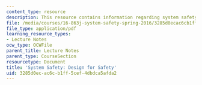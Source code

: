 ```yaml
---
content_type: resource
description: This resource contains information regarding system safety.
file: /media/courses/16-863j-system-safety-spring-2016/3285d0ecac6cb1ff5cef4dbdca5afda2_MIT16_863JS16_LecNotes7.pdf
file_type: application/pdf
learning_resource_types:
- Lecture Notes
ocw_type: OCWFile
parent_title: Lecture Notes
parent_type: CourseSection
resourcetype: Document
title: 'System Safety: Design for Safety'
uid: 3285d0ec-ac6c-b1ff-5cef-4dbdca5afda2
---
```

